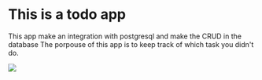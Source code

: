 # This is a todo app
This app make an integration with postgresql and make the CRUD in the database
The porpouse of this app is to keep track of which task you didn't do.

![](todoapp.gif)
